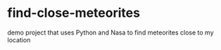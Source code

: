 # find-close-meteorites
demo project that uses Python and Nasa to find meteorites close to my location
